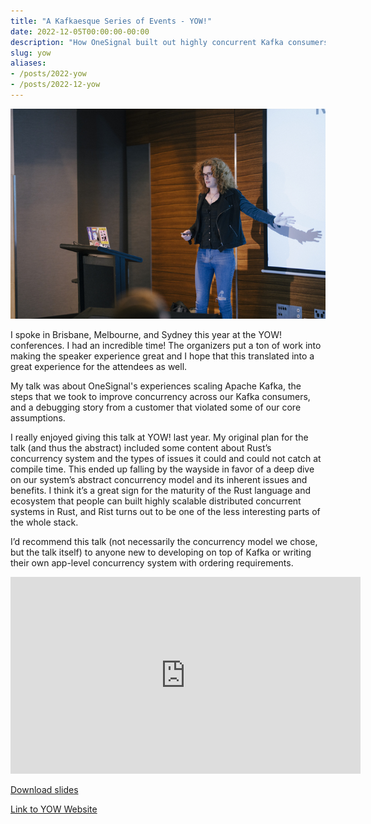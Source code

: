 ```yaml
---
title: "A Kafkaesque Series of Events - YOW!"
date: 2022-12-05T00:00:00-00:00
description: "How OneSignal built out highly concurrent Kafka consumers and the customer that brought it all down with one bad assumption."
slug: yow
aliases:
- /posts/2022-yow
- /posts/2022-12-yow
---
```


![Photo of Lily standing in front of a projector screen](./speaking.jpg)

I spoke in Brisbane, Melbourne, and Sydney this year at the YOW! conferences. I
had an incredible time! The organizers put a ton of work into making the speaker
experience great and I hope that this translated into a great experience for the
attendees as well.

My talk was about OneSignal's experiences scaling Apache Kafka, the steps that
we took to improve concurrency across our Kafka consumers, and a debugging story
from a customer that violated some of our core assumptions.

I really enjoyed giving this talk at YOW! last year. My original plan for the
talk (and thus the abstract) included some content about Rust’s concurrency
system and the types of issues it could and could not catch at compile time.
This ended up falling by the wayside in favor of a deep dive on our system’s
abstract concurrency model and its inherent issues and benefits. I think it’s a
great sign for the maturity of the Rust language and ecosystem that people can
built highly scalable distributed concurrent systems in Rust, and Rist turns out
to be one of the less interesting parts of the whole stack.

I’d recommend this talk (not necessarily the concurrency model we chose, but the
talk itself) to anyone new to developing on top of Kafka or writing their own
app-level concurrency system with ordering requirements.

<iframe width="560" height="315" src="https://www.youtube.com/embed/oTjyvfQyarQ" title="YouTube video player" frameborder="0" allow="accelerometer; autoplay; clipboard-write; encrypted-media; gyroscope; picture-in-picture; web-share" allowfullscreen></iframe>

[Download slides](./slides.pdf)

[Link to YOW Website](https://yowcon.com/brisbane-2022/sessions/2321/a-kafkaesque-series-of-events)

